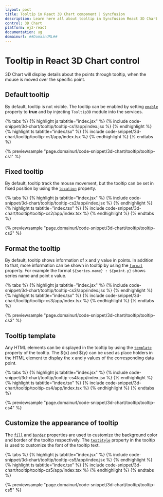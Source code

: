 ```yaml
---
layout: post
title: Tooltip in React 3D Chart component | Syncfusion
description: Learn here all about tooltip in Syncfusion React 3D Chart component of Syncfusion Essential JS 2 and more.
control: 3D Chart
platform: ej2-react
documentation: ug
domainurl: ##DomainURL##
---
```


# Tooltip in React 3D Chart control

<!-- markdownlint-disable MD036 -->

3D Chart will display details about the points through tooltip, when the mouse is moved over the specific point.

## Default tooltip

By default, tooltip is not visible. The tooltip can be enabled by setting [`enable`](https://ej2.syncfusion.com/react/documentation/api/chart3d/threeDimensionalTooltipSettingsModel/#enable) property to **true** and by injecting `Tooltip3D` module into the services.

{% tabs %}
{% highlight js tabtitle="index.jsx" %}
{% include code-snippet/3d-chart/tooltip/tooltip-cs1/app/index.jsx %}
{% endhighlight %}
{% highlight ts tabtitle="index.tsx" %}
{% include code-snippet/3d-chart/tooltip/tooltip-cs1/app/index.tsx %}
{% endhighlight %}
{% endtabs %}

{% previewsample "page.domainurl/code-snippet/3d-chart/tooltip/tooltip-cs1" %}

<!-- markdownlint-disable MD013 -->

## Fixed tooltip

By default, tooltip track the mouse movement, but the tooltip can be set in fixed position by using the [`location`](https://ej2.syncfusion.com/react/documentation/api/chart3d/threeDimensionalTooltipSettingsModel/#location) property.

{% tabs %}
{% highlight js tabtitle="index.jsx" %}
{% include code-snippet/3d-chart/tooltip/tooltip-cs2/app/index.jsx %}
{% endhighlight %}
{% highlight ts tabtitle="index.tsx" %}
{% include code-snippet/3d-chart/tooltip/tooltip-cs2/app/index.tsx %}
{% endhighlight %}
{% endtabs %}

{% previewsample "page.domainurl/code-snippet/3d-chart/tooltip/tooltip-cs2" %}

## Format the tooltip

<!-- markdownlint-disable MD013 -->

By default, tooltip shows information of x and y value in points. In addition to that, more information can be shown in tooltip by using the [`format`](https://ej2.syncfusion.com/react/documentation/api/chart3d/threeDimensionalTooltipSettingsModel/#format) property. For example the format `${series.name} : ${point.y}` shows series name and point x value.

{% tabs %}
{% highlight js tabtitle="index.jsx" %}
{% include code-snippet/3d-chart/tooltip/tooltip-cs3/app/index.jsx %}
{% endhighlight %}
{% highlight ts tabtitle="index.tsx" %}
{% include code-snippet/3d-chart/tooltip/tooltip-cs3/app/index.tsx %}
{% endhighlight %}
{% endtabs %}

{% previewsample "page.domainurl/code-snippet/3d-chart/tooltip/tooltip-cs3" %}

## Tooltip template

Any HTML elements can be displayed in the tooltip by using the [`template`](https://ej2.syncfusion.com/react/documentation/api/chart3d/threeDimensionalTooltipSettingsModel/#template) property of the tooltip. The ${x} and ${y} can be used as place holders in the HTML element to display the x and y values of the corresponding data point.

{% tabs %}
{% highlight js tabtitle="index.jsx" %}
{% include code-snippet/3d-chart/tooltip/tooltip-cs4/app/index.jsx %}
{% endhighlight %}
{% highlight ts tabtitle="index.tsx" %}
{% include code-snippet/3d-chart/tooltip/tooltip-cs4/app/index.tsx %}
{% endhighlight %}
{% endtabs %}

{% previewsample "page.domainurl/code-snippet/3d-chart/tooltip/tooltip-cs4" %}

## Customize the appearance of tooltip

The [`fill`](https://ej2.syncfusion.com/react/documentation/api/chart3d/threeDimensionalTooltipSettingsModel/#fill) and [`border`](https://ej2.syncfusion.com/react/documentation/api/chart3d/threeDimensionalTooltipSettingsModel/#border) properties are used to customize the background color and border of the tooltip respectively. The [`textStyle`](https://ej2.syncfusion.com/react/documentation/api/chart3d/threeDimensionalTooltipSettingsModel/#textstyle) property in the tooltip is used to customize the font of the tooltip text.

{% tabs %}
{% highlight js tabtitle="index.jsx" %}
{% include code-snippet/3d-chart/tooltip/tooltip-cs5/app/index.jsx %}
{% endhighlight %}
{% highlight ts tabtitle="index.tsx" %}
{% include code-snippet/3d-chart/tooltip/tooltip-cs5/app/index.tsx %}
{% endhighlight %}
{% endtabs %}

{% previewsample "page.domainurl/code-snippet/3d-chart/tooltip/tooltip-cs5" %}